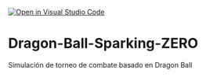 [![Open in Visual Studio Code](https://classroom.github.com/assets/open-in-vscode-2e0aaae1b6195c2367325f4f02e2d04e9abb55f0b24a779b69b11b9e10269abc.svg)](https://classroom.github.com/online_ide?assignment_repo_id=16806065&assignment_repo_type=AssignmentRepo)
# Dragon-Ball-Sparking-ZERO
Simulación de torneo de combate basado en Dragon Ball
